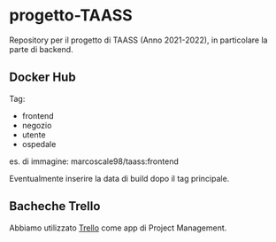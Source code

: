 # progetto-TAASS
Repository per il progetto di TAASS (Anno 2021-2022), in particolare la parte di backend.

## Docker Hub
Tag:
- frontend
- negozio
- utente
- ospedale

es. di immagine: marcoscale98/taass:frontend  

Eventualmente inserire la data di build dopo il tag principale.

## Bacheche Trello
Abbiamo utilizzato [Trello](https://trello.com/taass___) come app di Project Management.
